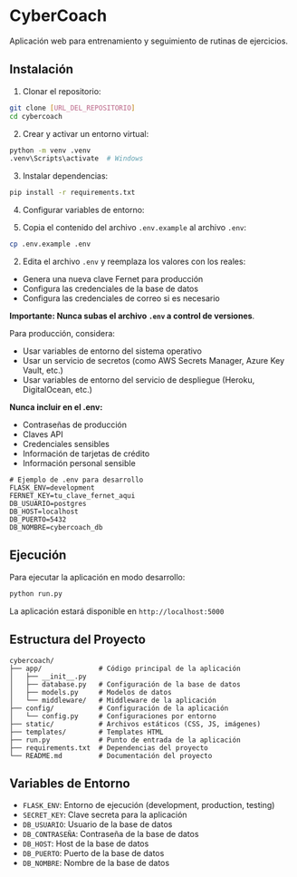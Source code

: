 # CyberCoach

Aplicación web para entrenamiento y seguimiento de rutinas de ejercicios.

## Instalación

1. Clonar el repositorio:
```bash
git clone [URL_DEL_REPOSITORIO]
cd cybercoach
```

2. Crear y activar un entorno virtual:
```bash
python -m venv .venv
.venv\Scripts\activate  # Windows
```

3. Instalar dependencias:
```bash
pip install -r requirements.txt
```

4. Configurar variables de entorno:

1. Copia el contenido del archivo `.env.example` al archivo `.env`:
```bash
cp .env.example .env
```

2. Edita el archivo `.env` y reemplaza los valores con los reales:
- Genera una nueva clave Fernet para producción
- Configura las credenciales de la base de datos
- Configura las credenciales de correo si es necesario

**Importante: Nunca subas el archivo `.env` a control de versiones**.

Para producción, considera:
- Usar variables de entorno del sistema operativo
- Usar un servicio de secretos (como AWS Secrets Manager, Azure Key Vault, etc.)
- Usar variables de entorno del servicio de despliegue (Heroku, DigitalOcean, etc.)

**Nunca incluir en el .env:**
- Contraseñas de producción
- Claves API
- Credenciales sensibles
- Información de tarjetas de crédito
- Información personal sensible

```
# Ejemplo de .env para desarrollo
FLASK_ENV=development
FERNET_KEY=tu_clave_fernet_aqui
DB_USUARIO=postgres
DB_HOST=localhost
DB_PUERTO=5432
DB_NOMBRE=cybercoach_db
```

## Ejecución

Para ejecutar la aplicación en modo desarrollo:
```bash
python run.py
```

La aplicación estará disponible en `http://localhost:5000`

## Estructura del Proyecto

```
cybercoach/
├── app/              # Código principal de la aplicación
│   ├── __init__.py
│   ├── database.py   # Configuración de la base de datos
│   ├── models.py     # Modelos de datos
│   └── middleware/   # Middleware de la aplicación
├── config/           # Configuración de la aplicación
│   └── config.py     # Configuraciones por entorno
├── static/           # Archivos estáticos (CSS, JS, imágenes)
├── templates/        # Templates HTML
├── run.py            # Punto de entrada de la aplicación
├── requirements.txt  # Dependencias del proyecto
└── README.md         # Documentación del proyecto
```

## Variables de Entorno

- `FLASK_ENV`: Entorno de ejecución (development, production, testing)
- `SECRET_KEY`: Clave secreta para la aplicación
- `DB_USUARIO`: Usuario de la base de datos
- `DB_CONTRASEÑA`: Contraseña de la base de datos
- `DB_HOST`: Host de la base de datos
- `DB_PUERTO`: Puerto de la base de datos
- `DB_NOMBRE`: Nombre de la base de datos
